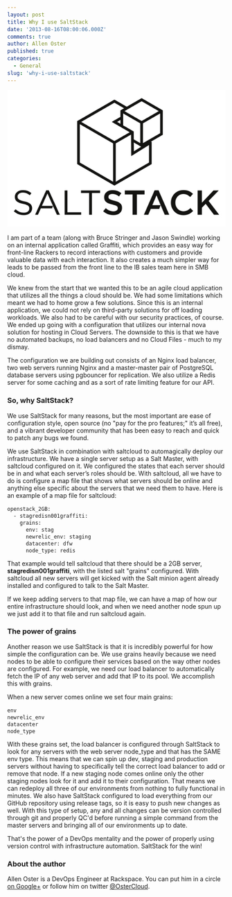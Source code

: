```yaml
---
layout: post
title: Why I use SaltStack
date: '2013-08-16T08:00:06.000Z'
comments: true
author: Allen Oster
published: true
categories:
  - General
slug: 'why-i-use-saltstack' 
---
```



![](saltstack_logo.jpg)

I am part of a team (along with Bruce Stringer and Jason Swindle) working on an
internal application called Graffiti, which provides an easy way for front-line
Rackers to record interactions with customers and provide valuable data with
each interaction. It also creates a much simpler way for leads to be passed
from the front line to the IB sales team here in SMB cloud.

We knew from the start that we wanted this to be an agile cloud application that
utilizes all the things a cloud should be. We had some limitations which meant
we had to home grow a few solutions. Since this is an internal application, we
could not rely on third-party solutions for off loading workloads. We also had
to be careful with our security practices, of course. We ended up going with a
configuration that utilizes our internal nova solution for hosting in Cloud
Servers. The downside to this is that we have no automated backups, no load
balancers and no Cloud Files - much to my dismay.

<!-- more -->

The configuration we are building out consists of an Nginx load balancer, two
web servers running Nginx and a master-master pair of PostgreSQL database servers
using pgbouncer for replication. We also utilize a Redis server for some caching
and as a sort of rate limiting feature for our API.

### So, why SaltStack?

We use SaltStack for many reasons, but the most important are ease of
configuration style, open source (no "pay for the pro features;" it’s all free),
and a vibrant developer community that has been easy to reach and quick to patch
any bugs we found.

We use SaltStack in combination with saltcloud to automagically deploy our
infrastructure. We have a single server setup as a Salt Master, with saltcloud
configured on it. We configured the states that each server should be in and
what each server’s roles should be. With saltcloud, all we have to do is
configure a map file that shows what servers should be online and anything else
specific about the servers that we need them to have. Here is an example of a
map file for saltcloud:

```
openstack_2GB:
  - stag­redis­n001­graffiti:
    grains:
      env: stag
      newrelic_env: staging
      datacenter: dfw
      node_type: redis
```

That example would tell saltcloud that there should be a 2GB server,
**stagredisn001graffiti**, with the listed salt "grains" configured. With
saltcloud all new servers will get kicked with the Salt minion agent already
installed and configured to talk to the Salt Master.

If we keep adding servers to that map file, we can have a map of how our entire
infrastructure should look, and when we need another node spun up we just add it
to that file and run saltcloud again.

### The power of grains

Another reason we use SaltStack is that it is incredibly powerful for how simple
the configuration can be. We use grains heavily because we need nodes to be able
to configure their services based on the way other nodes are configured. For
example, we need our load balancer to automatically fetch the IP of any web
server and add that IP to its pool. We accomplish this with grains.

When a new server comes online we set four main grains:

```
env
newrelic_env
datacenter
node_type
```

With these grains set, the load balancer is configured through SaltStack to look
for any servers with the web server node_type and that has the SAME env type.
This means that we can spin up dev, staging and production servers without having
to specifically tell the correct load balancer to add or remove that node. If a
new staging node comes online only the other staging nodes look for it and add
it to their configuration. That means we can redeploy all three of our environments
from nothing to fully functional in minutes. We also have SaltStack configured
to load everything from our GitHub repository using release tags, so it is easy
to push new changes as well. With this type of setup, any and all changes can be
version controlled through git and properly QC'd before running a simple command
from the master servers and bringing all of our environments up to date.

That's the power of a DevOps mentality and the power of properly using version
control with infrastructure automation. SaltStack for the win!


### About the author

Allen Oster is a DevOps Engineer at Rackspace. You can put him in a circle
[on Google+][3] or follow him on twitter [@OsterCloud][4].


[3]: https://plus.google.com/116303852061385832110/
[4]: https://twitter.com/OsterCloud
